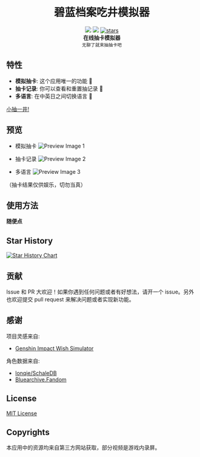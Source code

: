 <h1 align="center">碧蓝档案吃井模拟器</h1>

<div align="center">
    <img src="https://img.shields.io/github/last-commit/u1805/blue-archive-gacha-simulator/main">
    <img src="https://img.shields.io/github/languages/top/U1805/blue-archive-gacha-simulator" >
    <a href="https://star-history.com/#U1805/blue-archive-gacha-simulator"> 
      <img src="https://img.shields.io/github/stars/U1805/blue-archive-gacha-simulator" alt="stars"> 
    </a>
</div>

<div align="center">
  <strong>在线抽卡模拟器</strong><br>
  <sub>无聊了就来抽抽卡吧</sub>
</div>

## 特性

- **模拟抽卡**: 这个应用唯一的功能 🎃
- **抽卡记录**: 你可以查看和重置抽记录 📕
- **多语言**: 在中英日之间切换语言 🎨

[小抽一井!](https://u1805.github.io/blue-archive-gacha-simulator)

## 预览

- 模拟抽卡
  ![Preview Image 1](https://fs-im-kefu.7moor-fs1.com/29397395/4d2c3f00-7d4c-11e5-af15-41bf63ae4ea0/1691579639271/gacha1.gif)

- 抽卡记录
  ![Preview Image 2](https://fs-im-kefu.7moor-fs1.com/29397395/4d2c3f00-7d4c-11e5-af15-41bf63ae4ea0/1691579979314/history.gif)

- 多语言
  ![Preview Image 3](https://fs-im-kefu.7moor-fs1.com/29397395/4d2c3f00-7d4c-11e5-af15-41bf63ae4ea0/1691580242033/i18n.gif)

（抽卡结果仅供娱乐，切勿当真）

## 使用方法

**随便点**

## Star History

[![Star History Chart](https://api.star-history.com/svg?repos=U1805/blue-archive-gacha-simulator)](https://star-history.com/#U1805/blue-archive-gacha-simulator)

## 贡献

Issue 和 PR 大欢迎！如果你遇到任何问题或者有好想法，请开一个 issue。另外也欢迎提交 pull request 来解决问题或者实现新功能。

## 感谢

项目灵感来自:

- [Genshin Impact Wish Simulator](https://github.com/uzair-ashraf/genshin-impact-wish-simulator/)

角色数据来自:

- [lonqie/SchaleDB](https://github.com/lonqie/SchaleDB)
- [Bluearchive.Fandom](https://bluearchive.fandom.com)

## License
[MIT License](./LICENSE)

## Copyrights

本应用中的资源均来自第三方网站获取，部分视频是游戏内录屏。
